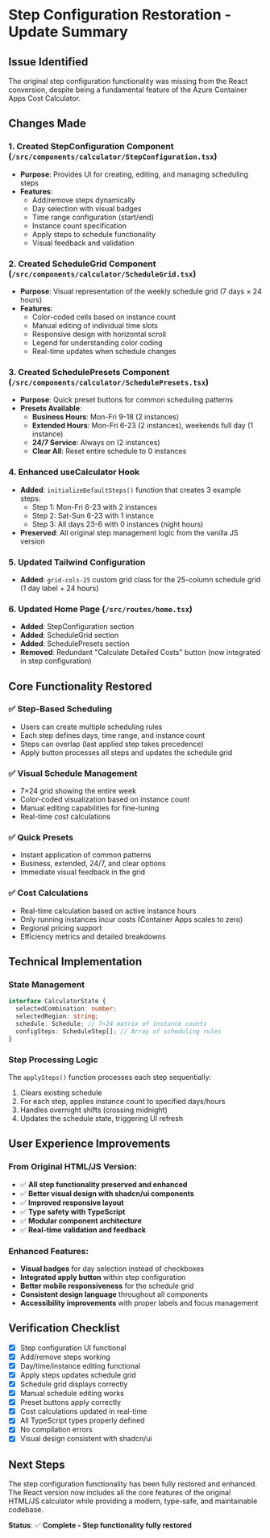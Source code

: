 # Step Configuration Restoration - Update Summary

## Issue Identified
The original step configuration functionality was missing from the React conversion, despite being a fundamental feature of the Azure Container Apps Cost Calculator.

## Changes Made

### 1. Created StepConfiguration Component (`/src/components/calculator/StepConfiguration.tsx`)
- **Purpose**: Provides UI for creating, editing, and managing scheduling steps
- **Features**:
  - Add/remove steps dynamically
  - Day selection with visual badges
  - Time range configuration (start/end)
  - Instance count specification
  - Apply steps to schedule functionality
  - Visual feedback and validation

### 2. Created ScheduleGrid Component (`/src/components/calculator/ScheduleGrid.tsx`)
- **Purpose**: Visual representation of the weekly schedule grid (7 days × 24 hours)
- **Features**:
  - Color-coded cells based on instance count
  - Manual editing of individual time slots
  - Responsive design with horizontal scroll
  - Legend for understanding color coding
  - Real-time updates when schedule changes

### 3. Created SchedulePresets Component (`/src/components/calculator/SchedulePresets.tsx`)
- **Purpose**: Quick preset buttons for common scheduling patterns
- **Presets Available**:
  - **Business Hours**: Mon-Fri 9-18 (2 instances)
  - **Extended Hours**: Mon-Fri 6-23 (2 instances), weekends full day (1 instance)
  - **24/7 Service**: Always on (2 instances)
  - **Clear All**: Reset entire schedule to 0 instances

### 4. Enhanced useCalculator Hook
- **Added**: `initializeDefaultSteps()` function that creates 3 example steps:
  - Step 1: Mon-Fri 6-23 with 2 instances
  - Step 2: Sat-Sun 6-23 with 1 instance  
  - Step 3: All days 23-6 with 0 instances (night hours)
- **Preserved**: All original step management logic from the vanilla JS version

### 5. Updated Tailwind Configuration
- **Added**: `grid-cols-25` custom grid class for the 25-column schedule grid (1 day label + 24 hours)

### 6. Updated Home Page (`/src/routes/home.tsx`)
- **Added**: StepConfiguration section
- **Added**: ScheduleGrid section  
- **Added**: SchedulePresets section
- **Removed**: Redundant "Calculate Detailed Costs" button (now integrated in step configuration)

## Core Functionality Restored

### ✅ Step-Based Scheduling
- Users can create multiple scheduling rules
- Each step defines days, time range, and instance count
- Steps can overlap (last applied step takes precedence)
- Apply button processes all steps and updates the schedule grid

### ✅ Visual Schedule Management
- 7×24 grid showing the entire week
- Color-coded visualization based on instance count
- Manual editing capabilities for fine-tuning
- Real-time cost calculations

### ✅ Quick Presets
- Instant application of common patterns
- Business, extended, 24/7, and clear options
- Immediate visual feedback in the grid

### ✅ Cost Calculations
- Real-time calculation based on active instance hours
- Only running instances incur costs (Container Apps scales to zero)
- Regional pricing support
- Efficiency metrics and detailed breakdowns

## Technical Implementation

### State Management
```typescript
interface CalculatorState {
  selectedCombination: number;
  selectedRegion: string;
  schedule: Schedule; // 7×24 matrix of instance counts
  configSteps: ScheduleStep[]; // Array of scheduling rules
}
```

### Step Processing Logic
The `applySteps()` function processes each step sequentially:
1. Clears existing schedule
2. For each step, applies instance count to specified days/hours
3. Handles overnight shifts (crossing midnight)
4. Updates the schedule state, triggering UI refresh

## User Experience Improvements

### From Original HTML/JS Version:
- ✅ **All step functionality preserved and enhanced**
- ✅ **Better visual design with shadcn/ui components**
- ✅ **Improved responsive layout**
- ✅ **Type safety with TypeScript**
- ✅ **Modular component architecture**
- ✅ **Real-time validation and feedback**

### Enhanced Features:
- **Visual badges** for day selection instead of checkboxes
- **Integrated apply button** within step configuration
- **Better mobile responsiveness** for the schedule grid
- **Consistent design language** throughout all components
- **Accessibility improvements** with proper labels and focus management

## Verification Checklist

- [x] Step configuration UI functional
- [x] Add/remove steps working
- [x] Day/time/instance editing functional  
- [x] Apply steps updates schedule grid
- [x] Schedule grid displays correctly
- [x] Manual schedule editing works
- [x] Preset buttons apply correctly
- [x] Cost calculations updated in real-time
- [x] All TypeScript types properly defined
- [x] No compilation errors
- [x] Visual design consistent with shadcn/ui

## Next Steps

The step configuration functionality has been fully restored and enhanced. The React version now includes all the core features of the original HTML/JS calculator while providing a modern, type-safe, and maintainable codebase.

**Status**: ✅ **Complete - Step functionality fully restored**
